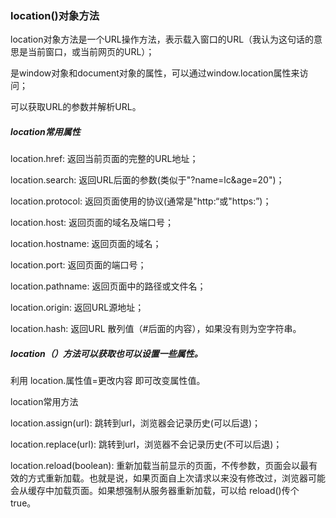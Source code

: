 ### location()对象方法

location对象方法是一个URL操作方法，表示载入窗口的URL（我认为这句话的意思是当前窗口，或当前网页的URL）；

是window对象和document对象的属性，可以通过window.location属性来访问；

可以获取URL的参数并解析URL。



##### location常用属性

location.href: 返回当前页面的完整的URL地址；

location.search: 返回URL后面的参数(类似于"?name=lc&age=20")；

location.protocol: 返回页面使用的协议(通常是"http:“或"https:”)；

location.host: 返回页面的域名及端口号；

location.hostname: 返回页面的域名；

location.port: 返回页面的端口号；

location.pathname: 返回页面中的路径或文件名；

location.origin: 返回URL源地址；

location.hash: 返回URL 散列值（#后面的内容），如果没有则为空字符串。



##### location（）方法可以获取也可以设置一些属性。



利用  location.属性值=更改内容 即可改变属性值。

location常用方法

location.assign(url): 跳转到url，浏览器会记录历史(可以后退)；

location.replace(url): 跳转到url，浏览器不会记录历史(不可以后退)；

location.reload(boolean): 重新加载当前显示的页面，不传参数，页面会以最有效的方式重新加载。也就是说，如果页面自上次请求以来没有修改过，浏览器可能会从缓存中加载页面。如果想强制从服务器重新加载，可以给 reload()传个 true。